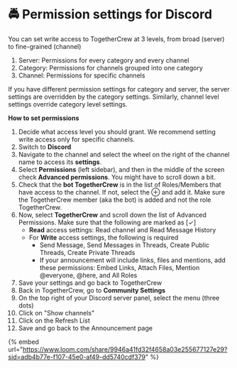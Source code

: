 # 🚔 Permission settings for Discord

You can set write access to TogetherCrew at 3 levels, from broad (server) to fine-grained (channel)

1. Server: Permissions for every category and every channel
2. Category: Permissions for channels grouped into one category
3. Channel: Permissions for specific channels

If you have different permission settings for category and server, the server settings are overridden by the category settings. Similarly, channel level settings override category level settings.&#x20;

**How to set permissions**

1. Decide what access level you should grant. We recommend setting write access only for specific channels.&#x20;
2. Switch to **Discord**
3. Navigate to the channel and select the wheel on the right of the channel name to access its **settings**.
4. Select **Permissions** (left sidebar), and then in the middle of the screen check **Advanced permissions**. You might have to scroll down a bit.
5. Check that the **bot TogetherCrew** is in the list of Roles/Members that have access to the channel. If not, select the ⊕ and add it. Make sure the TogetherCrew member (aka the bot) is added and not the role TogetherCrew.&#x20;
6. Now, select **TogetherCrew** and scroll down the list of  Advanced Permissions. Make sure that the following are marked as \[✓]
   * **Read** access settings: Read channel and Read Message History
   * For **Write** access settings, the following is required
     * Send Message, Send Messages in Threads, Create Public Threads, Create Private Threads
     * If your announcement will include links, files and mentions, add these permissions: Embed Links, Attach Files, Mention @everyone, @here, and All Roles
7. Save your settings and go back to TogetherCrew
8. Back in TogetherCrew, go to **Community Settings**&#x20;
9. On the top right of your Discord server panel, select the menu (three dots)
10. Click on "Show channels"
11. Click on the Refresh List&#x20;
12. Save and go back to the Announcement page

{% embed url="https://www.loom.com/share/9946a41fd32f4658a03e255677127e29?sid=adb4b77e-f107-45e0-af49-dd5740cdf379" %}
